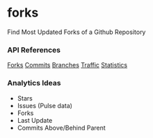 # forks
Find Most Updated Forks of a Github Repository

### API References

[Forks](https://developer.github.com/v3/repos/forks/#forks)
[Commits](https://developer.github.com/v3/repos/commits/#commits)
[Branches](https://developer.github.com/v3/repos/branches/#get-branch)
[Traffic](https://developer.github.com/v3/repos/traffic/)
[Statistics](https://developer.github.com/v3/repos/statistics/)

### Analytics Ideas

- Stars
- Issues (Pulse data)
- Forks
- Last Update
- Commits Above/Behind Parent
